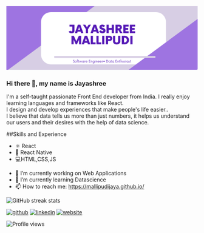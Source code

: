 [<img src='https://github.com/Mallipudijaya/Mallipudijaya/blob/main/JayashreeMallipudi.png'>](https://mallipudijaya.github.io/)

### Hi there 👋, my name is Jayashree

I'm a self-taught passionate Front End developer from India. I really enjoy learning languages and frameworks like React.<br/>
I design and develop experiences that make people's life easier..<br/>
I believe that data tells us more than just numbers, it helps us understand our users and their desires with the help of data science.

##Skills and Experience
* ⚛ React
* 📱 React Native
* 💻HTML,CSS,JS
- 🔭 I’m currently working on  Web Applications 
- 🌱 I’m currently learning Datascience 
- 📫 How to reach me: https://mallipudijaya.github.io/ 


![GitHub streak stats](https://github-readme-streak-stats.herokuapp.com/?user=Mallipudijaya)  

[<img src='https://cdn.jsdelivr.net/npm/simple-icons@3.0.1/icons/github.svg' alt='github' height='40'>](https://github.com/Mallipudijaya)  [<img src='https://cdn.jsdelivr.net/npm/simple-icons@3.0.1/icons/linkedin.svg' alt='linkedin' height='40'>](https://www.linkedin.com/in/jaya-shree-21647b138/)  [<img src='https://cdn.jsdelivr.net/npm/simple-icons@3.0.1/icons/icloud.svg' alt='website' height='40'>](https://mallipudijaya.github.io/)  


![Profile views](https://gpvc.arturio.dev/Mallipudijaya)  
